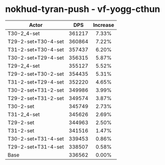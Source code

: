 # nokhud-tyran-push - vf-yogg-cthun
| Actor | DPS | Increase |
|---|:---:|:---:|
|T30-2_4-set|361217|7.33%|
|T29-2-set+T30-4-set|360864|7.22%|
|T31-2-set+T30-4-set|357437|6.20%|
|T30-2-set+T29-4-set|356315|5.87%|
|T29-2_4-set|355127|5.52%|
|T29-2-set+T30-2-set|354435|5.31%|
|T31-2-set+T29-4-set|352220|4.65%|
|T30-2-set+T31-2-set|349986|3.99%|
|T29-2-set+T31-2-set|349574|3.87%|
|T30-2-set|345749|2.73%|
|T31-2_4-set|345626|2.69%|
|T29-2-set|344963|2.50%|
|T31-2-set|341516|1.47%|
|T30-2-set+T31-4-set|339453|0.86%|
|T29-2-set+T31-4-set|338507|0.58%|
|Base|336562|0.00%|
